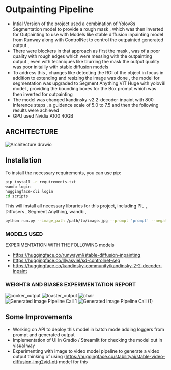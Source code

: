# Outpainting Pipeline

- Intial Version of the project used a combination of Yolov8s Segmentation model to provide a rough mask , which was then inverted for Outpainting to use with Models like stable diffusion inpainting model from Runway along with ControlNet to control the outpainted generated output , 
- There were blockers in that approach as first the mask , was of a poor quality with rough edges which were messing with the outpainting output , even with techniques like blurring the mask the output quality was poor initailly with stable diffusion models
- To address this , changes like detecting the ROI of the object in focus in addition to extending and resizing the image was done , the model for segmentation was upgraded to Segment Anything VIT Huge with yolov8l model , providing the bounding boxes for the Box prompt which was then inverted for outpainting 
- The model was changed kandinsky-v2.2-decoder-inpaint with 800 inference steps , a guidence scale of 5.0 to 7.5 and then the following results were achieved
- GPU used Nvidia A100 40GB 


## ARCHITECTURE

![Architecture drawio](https://github.com/VikramxD/product_diffusion_api/assets/72499426/5a2e8b47-5a77-485b-b20c-0bca0928cb8a)


## Installation

To install the necessary requirements, you can use pip:

```bash
pip install -r requirements.txt
wandb login
huggingface-cli login
cd scripts
```

This will install all necessary libraries for this project, including PIL , Diffusers , Segment Anything, wandb ,

```bash
python run.py --image_path /path/to/image.jpg --prompt 'prompt' --negative_prompt 'negative prompt' --output_dir /path/to/output --mask_dir /path/to/mask --uid unique_id

```
### MODELS USED 
EXPERIMENTATION WITH THE FOLLOWING models
 - https://huggingface.co/runwayml/stable-diffusion-inpainting
 - https://huggingface.co/lllyasviel/sd-controlnet-seg
 - https://huggingface.co/kandinsky-community/kandinsky-2-2-decoder-inpaint

### WEIGHTS AND BIASES EXPERIMENTATION REPORT 

[](https://wandb.ai/vikramxd/product_placement_api/reports/Experimentation-Report---Vmlldzo3Mjg1MjQw)

![cooker_output](https://github.com/VikramxD/product_diffusion_api/assets/72499426/1228718b-5ef7-44a1-81f6-2953ffdc767c)
![toaster_output](https://github.com/VikramxD/product_diffusion_api/assets/72499426/06e12aea-cdc2-4ab8-97e0-be77bc49a238)
![chair](https://github.com/VikramxD/product_diffusion_api/assets/72499426/65bcd04f-a715-43c3-8928-a9669f8eda85)
![Generated Image Pipeline Call 1](https://github.com/VikramxD/product_diffusion_api/assets/72499426/dd6af644-1c07-424a-8ba6-0715a5611094)
![Generated Image Pipeline Call (1)](https://github.com/VikramxD/product_diffusion_api/assets/72499426/b1b8c745-deb4-41ff-a93a-77fa06f55cc3)

## Some Improvements 
- Working on API to deploy this model in batch mode adding loggers from prompt and generated output 
- Implementation of UI in Gradio / Streamlit for checking the model out in visual way
- Experimenting with image to video model pipeline to generate a video output thinking of using (https://huggingface.co/stabilityai/stable-video-diffusion-img2vid-xt) model for this
